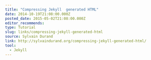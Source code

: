```yaml
---
title: "Compressing Jekyll  generated HTML"
date: 2014-10-19T21:08:00.000Z
posted_date: 2015-05-02T21:08:00.000Z
editor_recommends:
type: Tutorial
slug: links/compressing-jekyll-generated-html
source: Sylvain Durand
link: http://sylvaindurand.org/compressing-jekyll-generated-html/
tool:
  - Jekyll
---
```





